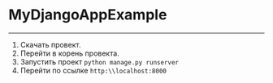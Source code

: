 # MyDjangoAppExample
---------------------

1. Скачать провект.
2. Перейти в корень провекта.
3. Запустить проект `python manage.py runserver`
4. Перейти по ссылке `http:\\localhost:8000`
